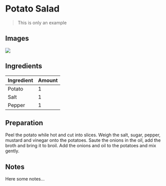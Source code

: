 # Potato Salad

> This is only an example

## Images

![](https://via.placeholder.com/800x200)

## Ingredients

| Ingredient | Amount |
| ---------- | ------ |
| Potato     | 1     |
| Salt       | 1     |
| Pepper     | 1     |

## Preparation

Peel the potato while hot and cut into slices. Weigh the salt, sugar, pepper, mustard and vinegar onto the potatoes.
Saute the onions in the oil, add the broth and bring it to broil. Add the onions and oil to the potatoes and mix gently.

## Notes

Here some notes...
